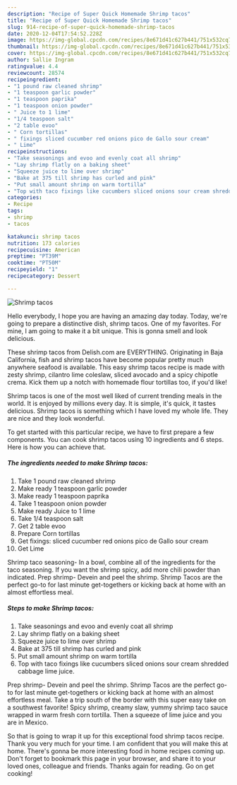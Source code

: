 ```yaml
---
description: "Recipe of Super Quick Homemade Shrimp tacos"
title: "Recipe of Super Quick Homemade Shrimp tacos"
slug: 914-recipe-of-super-quick-homemade-shrimp-tacos
date: 2020-12-04T17:54:52.228Z
image: https://img-global.cpcdn.com/recipes/8e671d41c627b441/751x532cq70/shrimp-tacos-recipe-main-photo.jpg
thumbnail: https://img-global.cpcdn.com/recipes/8e671d41c627b441/751x532cq70/shrimp-tacos-recipe-main-photo.jpg
cover: https://img-global.cpcdn.com/recipes/8e671d41c627b441/751x532cq70/shrimp-tacos-recipe-main-photo.jpg
author: Sallie Ingram
ratingvalue: 4.4
reviewcount: 28574
recipeingredient:
- "1 pound raw cleaned shrimp"
- "1 teaspoon garlic powder"
- "1 teaspoon paprika"
- "1 teaspoon onion powder"
- " Juice to 1 lime"
- "1/4 teaspoon salt"
- "2 table evoo"
- " Corn tortillas"
- " fixings sliced cucumber red onions pico de Gallo sour cream"
- " Lime"
recipeinstructions:
- "Take seasonings and evoo and evenly coat all shrimp"
- "Lay shrimp flatly on a baking sheet"
- "Squeeze juice to lime over shrimp"
- "Bake at 375 till shrimp has curled and pink"
- "Put small amount shrimp on warm tortilla"
- "Top with taco fixings like cucumbers sliced onions sour cream shredded cabbage lime juice."
categories:
- Recipe
tags:
- shrimp
- tacos

katakunci: shrimp tacos 
nutrition: 173 calories
recipecuisine: American
preptime: "PT39M"
cooktime: "PT50M"
recipeyield: "1"
recipecategory: Dessert

---
```



![Shrimp tacos](https://img-global.cpcdn.com/recipes/8e671d41c627b441/751x532cq70/shrimp-tacos-recipe-main-photo.jpg)

Hello everybody, I hope you are having an amazing day today. Today, we're going to prepare a distinctive dish, shrimp tacos. One of my favorites. For mine, I am going to make it a bit unique. This is gonna smell and look delicious.

These shrimp tacos from Delish.com are EVERYTHING. Originating in Baja California, fish and shrimp tacos have become popular pretty much anywhere seafood is available. This easy shrimp tacos recipe is made with zesty shrimp, cilantro lime coleslaw, sliced avocado and a spicy chipotle crema. Kick them up a notch with homemade flour tortillas too, if you&#39;d like!

Shrimp tacos is one of the most well liked of current trending meals in the world. It is enjoyed by millions every day. It is simple, it's quick, it tastes delicious. Shrimp tacos is something which I have loved my whole life. They are nice and they look wonderful.


To get started with this particular recipe, we have to first prepare a few components. You can cook shrimp tacos using 10 ingredients and 6 steps. Here is how you can achieve that.

<!--inarticleads1-->

##### The ingredients needed to make Shrimp tacos:

1. Take 1 pound raw cleaned shrimp
1. Make ready 1 teaspoon garlic powder
1. Make ready 1 teaspoon paprika
1. Take 1 teaspoon onion powder
1. Make ready  Juice to 1 lime
1. Take 1/4 teaspoon salt
1. Get 2 table evoo
1. Prepare  Corn tortillas
1. Get  fixings: sliced cucumber red onions pico de Gallo sour cream
1. Get  Lime


Shrimp taco seasoning- In a bowl, combine all of the ingredients for the taco seasoning. If you want the shrimp spicy, add more chili powder than indicated. Prep shrimp- Devein and peel the shrimp. Shrimp Tacos are the perfect go-to for last minute get-togethers or kicking back at home with an almost effortless meal. 

<!--inarticleads2-->

##### Steps to make Shrimp tacos:

1. Take seasonings and evoo and evenly coat all shrimp
1. Lay shrimp flatly on a baking sheet
1. Squeeze juice to lime over shrimp
1. Bake at 375 till shrimp has curled and pink
1. Put small amount shrimp on warm tortilla
1. Top with taco fixings like cucumbers sliced onions sour cream shredded cabbage lime juice.


Prep shrimp- Devein and peel the shrimp. Shrimp Tacos are the perfect go-to for last minute get-togethers or kicking back at home with an almost effortless meal. Take a trip south of the border with this super easy take on a southwest favorite! Spicy shrimp, creamy slaw, yummy shrimp taco sauce wrapped in warm fresh corn tortilla. Then a squeeze of lime juice and you are in Mexico. 

So that is going to wrap it up for this exceptional food shrimp tacos recipe. Thank you very much for your time. I am confident that you will make this at home. There's gonna be more interesting food in home recipes coming up. Don't forget to bookmark this page in your browser, and share it to your loved ones, colleague and friends. Thanks again for reading. Go on get cooking!
